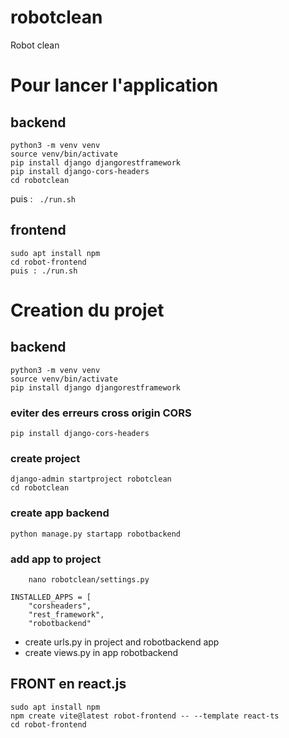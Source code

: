 # robotclean
Robot clean

# Pour lancer l'application
## backend
``` 
python3 -m venv venv
source venv/bin/activate
pip install django djangorestframework
pip install django-cors-headers 
cd robotclean
``` 
puis : 
 	``` 
./run.sh
 	``` 
## frontend
``` 
sudo apt install npm
cd robot-frontend
puis : ./run.sh
``` 
# Creation du projet

## backend
``` 
python3 -m venv venv
source venv/bin/activate
pip install django djangorestframework
``` 
### eviter des erreurs cross origin CORS

``` 
pip install django-cors-headers 
``` 
### create project
``` 
django-admin startproject robotclean
cd robotclean
``` 
### create app backend
``` 
python manage.py startapp robotbackend
``` 
### add app to project
``` 
	nano robotclean/settings.py
``` 
``` 
INSTALLED_APPS = [
    "corsheaders",
    "rest_framework",
    "robotbackend"
``` 
	
* create urls.py in project and robotbackend app
* create views.py in app robotbackend


## FRONT en react.js
``` 
sudo apt install npm
npm create vite@latest robot-frontend -- --template react-ts
cd robot-frontend
``` 